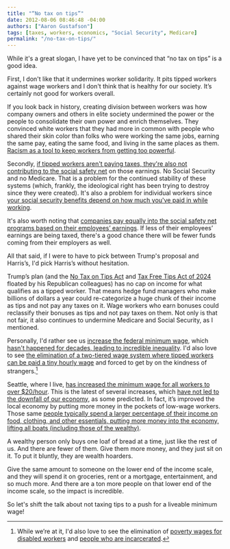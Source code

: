 ```yaml
---
title: "“No tax on tips”"
date: 2012-08-06 08:46:48 -04:00
authors: ["Aaron Gustafson"]
tags: [taxes, workers, economics, "Social Security", Medicare]
permalink: "/no-tax-on-tips/"
---
```


While it's a great slogan, I have yet to be convinced that “no tax on tips” is a good idea.

<!-- more -->

First, I don't like that it undermines worker solidarity. It pits tipped workers against wage workers and I don't think that is healthy for our society. It’s certainly not good for workers overall.

If you look back in history, creating division between workers was how company owners and others in elite society undermined the power or the people to consolidate their own power and enrich themselves. They convinced white workers that they had more in common with people who shared their skin color than folks who were working the same jobs, earning the same pay, eating the same food, and living in the same places as them. [Racism as a tool to keep workers from getting too powerful](https://www.washingtonpost.com/local/how-wealthy-americans-divided-and-conquered-the-poor-to-create-the-concept-of-race/2016/04/19/2cab6e38-0643-11e6-b283-e79d81c63c1b_story.html).

Secondly, [if tipped workers aren't paying taxes, they're also not contributing to the social safety net](https://www.forbes.com/sites/peterjreilly/2024/07/28/no-tax-on-tipsbe-careful-what-you-wish-for/) on those earnings. No Social Security and no Medicare. That is a problem for the continued stability of these systems (which, frankly, the ideological right has been trying to destroy since they were created). It's also a problem for individual workers since [your social security benefits depend on how much you've paid in while working](https://www.ssa.gov/news/press/factsheets/HowAreSocialSecurity.htm).

It's also worth noting that [companies pay equally into the social safety net programs based on their employees’ earnings](https://www.irs.gov/taxtopics/tc751). If less of their employees’ earnings are being taxed, there's a good chance there will be fewer funds coming from their employers as well.

All that said, if I were to have to pick between Trump's proposal and Harris’s, I'd pick Harris’s without hesitation.

Trump’s plan (and the [No Tax on Tips Act](https://www.cruz.senate.gov/imo/media/doc/MCG24304.pdf) and [Tax Free Tips Act of 2024](https://gaetz.house.gov/sites/evo-subsites/gaetz.house.gov/files/evo-media-document/FILE_2376.pdf) floated by his Republican colleagues) has no cap on income for what qualifies as a tipped worker. That means hedge fund managers who make billions of dollars a year could re-categorize a huge chunk of their income as tips and not pay any taxes on it. Wage workers who earn bonuses could reclassify their bonuses as tips and not pay taxes on them. Not only is that not fair, it also continues to undermine Medicare and Social Security, as I mentioned.

Personally, I'd rather see us [increase the federal minimum wage](https://www.epi.org/publication/why-17-minimum-wage/), which [hasn't happened for decades, leading to incredible inequality](https://www.epi.org/blog/a-history-of-the-federal-minimum-wage-85-years-later-the-minimum-wage-is-far-from-equitable/). I'd also love to see [the elimination of a two-tiered wage system where tipped workers can be paid a tiny hourly wage](https://www.epi.org/publication/waiting-for-change-tipped-minimum-wage/) and forced to get by on the kindness of strangers.[^1]

[^1]: While we’re at it, I'd also love to see the elimination of [poverty wages for disabled workers](https://tcf.org/content/report/economic-justice-disability-justice/) and [people who are incarcerated](https://legaljournal.princeton.edu/the-economic-impact-of-prison-labor-for-incarcerated-individuals-and-taxpayers/).

Seattle, where I live, [has increased the minimum wage for all workers to over $20/hour](https://kingcounty.gov/en/dept/council/governance-leadership/county-council/newsroom/2024/5-14-council-min-wage-approved-release). This is the latest of several increases, which [have not led to the downfall of our economy](https://www.aeaweb.org/articles?id=10.1257/pol.20180578), as some predicted. In fact, it’s improved the local economy by putting more money in the pockets of low-wage workers. Those same [people typically spend a larger percentage of their income on food, clothing, and other essentials, putting more money into the economy, lifting all boats (including those of the wealthy)](https://www.ted.com/talks/nick_hanauer_the_dirty_secret_of_capitalism_and_a_new_way_forward).

A wealthy person only buys one loaf of bread at a time, just like the rest of us. And there are fewer of them. Give them more money, and they just sit on it. To put it bluntly, they are wealth hoarders.

Give the same amount to someone on the lower end of the income scale, and they will spend it on groceries, rent or a mortgage, entertainment, and so much more. And there are a ton more people on that lower end of the income scale, so the impact is incredible.

So let's shift the talk about not taxing tips to a push for a liveable minimum wage!

